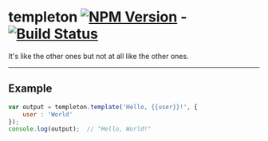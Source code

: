 templeton [![NPM Version](http://img.shields.io/npm/v/templeton.svg?style=flat)](https://www.npmjs.org/package/templeton) - [![Build Status](http://img.shields.io/travis/developit/templeton.svg?branch=master&style=flat)](https://travis-ci.org/developit/templeton)
=========

It's like the other ones but not at all like the other ones.  

---

Example
-------

```JavaScript
var output = templeton.template('Hello, {{user}}!', {
	user : 'World'
});
console.log(output);  // "Hello, World!"
```
